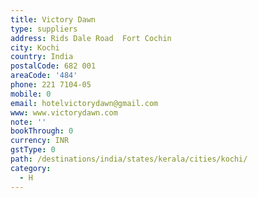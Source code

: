 ```yaml
---
title: Victory Dawn
type: suppliers
address: Rids Dale Road  Fort Cochin
city: Kochi
country: India
postalCode: 682 001
areaCode: '484'
phone: 221 7104-05
mobile: 0
email: hotelvictorydawn@gmail.com
www: www.victorydawn.com
note: ''
bookThrough: 0
currency: INR
gstType: 0
path: /destinations/india/states/kerala/cities/kochi/
category:
  - H
---
```


